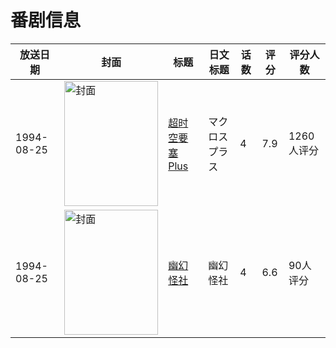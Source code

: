 # 番剧信息

|放送日期|封面|标题|日文标题|话数|评分|评分人数|
|---|---|---|---|---|---|---|
|1994-08-25|<img src="//lain.bgm.tv/pic/cover/c/ce/39/3168_5p5XX.jpg" alt="封面" style="width:150px;height:200px;object-fit:cover;">|[超时空要塞Plus](https://bangumi.tv/subject/3168)|マクロスプラス|4|7.9|1260人评分|
|1994-08-25|<img src="//lain.bgm.tv/pic/cover/c/87/7e/52788_9MVll.jpg" alt="封面" style="width:150px;height:200px;object-fit:cover;">|[幽幻怪社](https://bangumi.tv/subject/52788)|幽幻怪社|4|6.6|90人评分|
